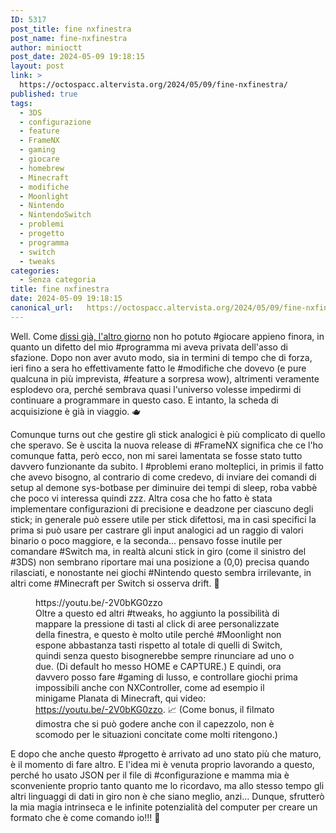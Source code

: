 ```yaml
---
ID: 5317
post_title: fine nxfinestra
post_name: fine-nxfinestra
author: minioctt
post_date: 2024-05-09 19:18:15
layout: post
link: >
  https://octospacc.altervista.org/2024/05/09/fine-nxfinestra/
published: true
tags:
  - 3DS
  - configurazione
  - feature
  - FrameNX
  - gaming
  - giocare
  - homebrew
  - Minecraft
  - modifiche
  - Moonlight
  - Nintendo
  - NintendoSwitch
  - problemi
  - progetto
  - programma
  - switch
  - tweaks
categories:
  - Senza categoria
title: fine nxfinestra
date: 2024-05-09 19:18:15
canonical_url:   https://octospacc.altervista.org/2024/05/09/fine-nxfinestra/
---
```

<!-- wp:paragraph -->
<p>Well. Come <a href="https://octospacc.altervista.org/2024/05/06/not-even-gaming/">dissi già, l'altro giorno</a> non ho potuto #giocare appieno finora, in quanto un difetto del mio #programma mi aveva privata dell'asso di sfazione. Dopo non aver avuto modo, sia in termini di tempo che di forza, ieri fino a sera ho effettivamente fatto le #modifiche che dovevo (e pure qualcuna in più imprevista, #feature a sorpresa wow), altrimenti veramente esplodevo ora, perché sembrava quasi l'universo volesse impedirmi di continuare a programmare in questo caso. E intanto, la scheda di acquisizione è già in viaggio. 🫖</p>
<!-- /wp:paragraph -->

<!-- wp:paragraph -->
<p>Comunque turns out che gestire gli stick analogici è più complicato di quello che speravo. Se è uscita la nuova release di #FrameNX significa che ce l'ho comunque fatta, però ecco, non mi sarei lamentata se fosse stato tutto davvero funzionante da subito. I #problemi erano molteplici, in primis il fatto che avevo bisogno, al contrario di come credevo, di inviare dei comandi di setup al demone sys-botbase per diminuire dei tempi di sleep, roba vabbè che poco vi interessa quindi zzz. Altra cosa che ho fatto è stata implementare configurazioni di precisione e deadzone per ciascuno degli stick; in generale può essere utile per stick difettosi, ma in casi specifici la prima si può usare per castrare gli input analogici ad un raggio di valori binario o poco maggiore, e la seconda... pensavo fosse inutile per comandare #Switch ma, in realtà alcuni stick in giro (come il sinistro del #3DS) non sembrano riportare mai una posizione a (0,0) precisa quando rilasciati, e nonostante nei giochi #Nintendo questo sembra irrilevante, in altri come #Minecraft per Switch si osserva drift. 🚓</p>
<!-- /wp:paragraph -->

<!-- wp:paragraph -->
<p></p>
<!-- /wp:paragraph -->

<!-- wp:embed {"url":"https://youtu.be/-2V0bKG0zzo","type":"video","providerNameSlug":"youtube","responsive":true,"className":"wp-embed-aspect-16-9 wp-has-aspect-ratio"} -->
<figure class="wp-block-embed is-type-video is-provider-youtube wp-block-embed-youtube wp-embed-aspect-16-9 wp-has-aspect-ratio"><div class="wp-block-embed__wrapper">
https://youtu.be/-2V0bKG0zzo
</div><figcaption class="wp-element-caption">Oltre a questo ed altri #tweaks, ho aggiunto la possibilità di mappare la pressione di tasti al click di aree personalizzate della finestra, e questo è molto utile perché #Moonlight non espone abbastanza tasti rispetto al totale di quelli di Switch, quindi senza questo bisognerebbe sempre rinunciare ad uno o due. (Di default ho messo HOME e CAPTURE.) E quindi, ora davvero posso fare #gaming di lusso, e controllare giochi prima impossibili anche con NXController, come ad esempio il minigame Planata di Minecraft, qui video: <a href="https://youtu.be/-2V0bKG0zzo">https://youtu.be/-2V0bKG0zzo</a>. 📈 (Come bonus, il filmato dimostra che si può godere anche con il capezzolo, non è scomodo per le situazioni concitate come molti ritengono.)</figcaption></figure>
<!-- /wp:embed -->

<!-- wp:paragraph -->
<p></p>
<!-- /wp:paragraph -->

<!-- wp:paragraph -->
<p>E dopo che anche questo #progetto è arrivato ad uno stato più che maturo, è il momento di fare altro. E l'idea mi è venuta proprio lavorando a questo, perché ho usato JSON per il file di #configurazione e mamma mia è sconveniente proprio tanto quanto me lo ricordavo, ma allo stesso tempo gli altri linguaggi di dati in giro non è che siano meglio, anzi... Dunque, sfrutterò la mia magia intrinseca e le infinite potenzialità del computer per creare un formato che è come comando io!!! 💖</p>
<!-- /wp:paragraph -->